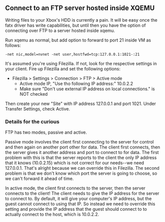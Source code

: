 ## Connect to an FTP server hosted inside XQEMU
Writing files to your Xbox's HDD is currently a pain. It will be easy once the
fatx driver has write capabilities, but until then you have the option of
connecting over FTP to a server hosted inside xqemu.

Run xqemu as normal, but add option to forward to port 21 inside VM as follows:

	-net nic,model=nvnet -net user,hostfwd=tcp:127.0.0.1:1021-:21

It's assumed you're using Filezilla. If not, look for the respective settings in
your client. Fire up Filezilla and set the following options:

* Filezilla > Settings > Connection > FTP > Active mode
  * Active mode IP, "Use tho following IP address:" 10.0.2.2
  * Make sure "Don't use external IP address on local connections." is NOT checked

Then create your new "Site" with IP address 127.0.0.1 and port 1021. Under Transfer Settings, check Active.

### Details for the curious
FTP has two modes, passive and active.

Passive mode involves the client first connecting to the server for control and
then again on another port other for data. The client first connects, then the
server gives it another address and port to connect to for data. The first
problem with this is that the server reports to the client the only IP address
that it knows (10.0.2.15) which is not correct for our needs--we need 127.0.0.1.
That's alright because we can override this in Filezilla. The second problem is
that we don't know which port the server is going to choose, so we can't forward
it ahead of time.

In active mode, the client first connects to the server, then the server
connects to the client! The client needs to give the IP address for the server
to connect to. By default, it will give your computer's IP address, but the
guest cannot connect to using that IP. So instead we need to override this
setting and provide the IP address that the guest should connect to to actually
connect to the host, which is 10.0.2.2.
